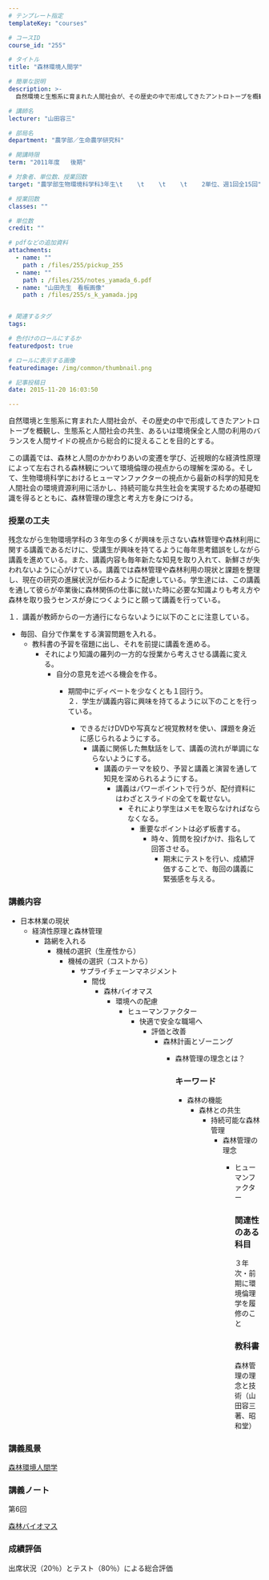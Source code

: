 ```yaml
---
# テンプレート指定
templateKey: "courses"

# コースID
course_id: "255"

# タイトル
title: "森林環境人間学"

# 簡単な説明
description: >-
  自然環境と生態系に育まれた人間社会が、その歴史の中で形成してきたアントロトープを概観し、生態系と人間社会の共生、あるいは環境保全と人間の利用のバランスを人間サイドの視点から総合的に捉えることを目的とす...

# 講師名
lecturer: "山田容三"

# 部局名
department: "農学部／生命農学研究科"

# 開講時限
term: "2011年度	後期"

# 対象者、単位数、授業回数
target: "農学部生物環境科学科3年生\t    \t    \t    \t    2単位、週1回全15回"

# 授業回数
classes: ""

# 単位数
credit: ""

# pdfなどの追加資料
attachments: 
  - name: "" 
    path : /files/255/pickup_255
  - name: "" 
    path : /files/255/notes_yamada_6.pdf
  - name: "山田先生　看板画像" 
    path : /files/255/s_k_yamada.jpg


# 関連するタグ
tags:

# 色付けのロールにするか
featuredpost: true

# ロールに表示する画像
featuredimage: /img/common/thumbnail.png

# 記事投稿日
date: 2015-11-20 16:03:50

---
```

自然環境と生態系に育まれた人間社会が、その歴史の中で形成してきたアントロトープを概観し、生態系と人間社会の共生、あるいは環境保全と人間の利用のバランスを人間サイドの視点から総合的に捉えることを目的とする。 

この講義では、森林と人間のかかわりあいの変遷を学び、近視眼的な経済性原理によって左右される森林観について環境倫理の視点からの理解を深める。そして、生物環境科学におけるヒューマンファクターの視点から最新の科学的知見を人間社会の環境資源利用に活かし、持続可能な共生社会を実現するための基礎知識を得るとともに、森林管理の理念と考え方を身につける。
### 授業の工夫

残念ながら生物環境学科の３年生の多くが興味を示さない森林管理や森林利用に関する講義であるだけに、受講生が興味を持てるように毎年思考錯誤をしながら講義を進めている。また、講義内容も毎年新たな知見を取り入れて、新鮮さが失われないように心がけている。講義では森林管理や森林利用の現状と課題を整理し、現在の研究の進展状況が伝わるように配慮している。学生達には、この講義を通して彼らが卒業後に森林関係の仕事に就いた時に必要な知識よりも考え方や森林を取り扱うセンスが身につくようにと願って講義を行っている。

１．講義が教師からの一方通行にならないように以下のことに注意している。

  * 毎回、自分で作業をする演習問題を入れる。 
      * 教科書の予習を宿題に出し、それを前提に講義を進める。 
          * それにより知識の羅列の一方的な授業から考えさせる講義に変える。 
              * 自分の意見を述べる機会を作る。 
                  * 期間中にディベートを少なくとも１回行う。  
                    ２．学生が講義内容に興味を持てるように以下のことを行っている。
                    
                      * できるだけDVDや写真など視覚教材を使い、課題を身近に感じられるようにする。 
                          * 講義に関係した無駄話をして、講義の流れが単調にならないようにする。 
                              * 講義のテーマを絞り、予習と講義と演習を通して知見を深められるようにする。 
                                  * 講義はパワーポイントで行うが、配付資料にはわざとスライドの全てを載せない。 
                                      * それにより学生はメモを取らなければならなくなる。 
                                          * 重要なポイントは必ず板書する。 
                                              * 時々、質問を投げかけ、指名して回答させる。 
                                                  * 期末にテストを行い、成績評価することで、毎回の講義に緊張感を与える。 

### 講義内容

  * 日本林業の現状 
      * 経済性原理と森林管理 
          * 路網を入れる 
              * 機械の選択（生産性から） 
                  * 機械の選択（コストから） 
                      * サプライチェーンマネジメント 
                          * 間伐 
                              * 森林バイオマス 
                                  * 環境への配慮 
                                      * ヒューマンファクター 
                                          * 快適で安全な職場へ 
                                              * 評価と改善 
                                                  * 森林計画とゾーニング 
                                                      * 森林管理の理念とは？  
                                                        ### キーワード
                                                        
                                                          * 森林の機能 
                                                              * 森林との共生 
                                                                  * 持続可能な森林管理 
                                                                      * 森林管理の理念 
                                                                          * ヒューマンファクター  
                                                                            ### 関連性のある科目
                                                                            
                                                                            ３年次・前期に環境倫理学を履修のこと 
                                                                            
                                                                            ### 教科書
                                                                            
                                                                            森林管理の理念と技術（山田容三著、昭和堂）

### 講義風景

[森林環境人間学](http://nuvideo.media.nagoya-u.ac.jp/embed/b49df90867e2d07f5d102e354f51144cf18d6e92) 

### 講義ノート

第6回


[森林バイオマス](/files/255/notes_yamada_6.pdf) 

### 成績評価

出席状況（20％）とテスト（80％）による総合評価
